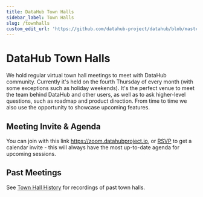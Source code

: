 ```yaml
---
title: DataHub Town Halls
sidebar_label: Town Halls
slug: /townhalls
custom_edit_url: 'https://github.com/datahub-project/datahub/blob/master/docs/townhalls.md'
---
```

# DataHub Town Halls

We hold regular virtual town hall meetings to meet with DataHub community. 
Currently it's held on the fourth Thursday of every month (with some exceptions such as holiday weekends).
It's the perfect venue to meet the team behind DataHub and other users, as well as to ask higher-level questions, such as roadmap and product direction.
From time to time we also use the opportunity to showcase upcoming features.

## Meeting Invite & Agenda

You can join with this link https://zoom.datahubproject.io, or [RSVP](https://rsvp.datahubproject.io/) to get a calendar invite - this will always have the most up-to-date agenda for upcoming sessions.

## Past Meetings

See [Town Hall History](townhall-history.md) for recordings of past town halls.
